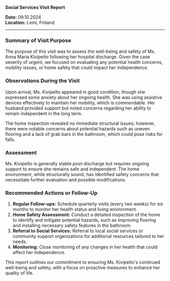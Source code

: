 

**Social Services Visit Report**

**Date:** 09.10.2024  
**Location:** Lemi, Finland  

---

### Summary of Visit Purpose  
The purpose of this visit was to assess the well-being and safety of Ms. Anna Maria Kivipelto following her hospital discharge. Given the case severity of urgent, we focused on evaluating any potential health concerns, mobility issues, or home safety that could impact her independence.

### Observations During the Visit  
Upon arrival, Ms. Kivipelto appeared in good condition, though she expressed some anxiety about her ongoing health. She was using assistive devices effectively to maintain her mobility, which is commendable. Her husband provided support but noted concerns regarding her ability to remain independent in the long term.  

The home inspection revealed no immediate structural issues; however, there were notable concerns about potential hazards such as uneven flooring and a lack of grab bars in the bathroom, which could pose risks for falls.

### Assessment  
Ms. Kivipelto is generally stable post-discharge but requires ongoing support to ensure she remains safe and independent. The home environment, while structurally sound, has identified safety concerns that necessitate further evaluation and possible modifications.

### Recommended Actions or Follow-Up  
1. **Regular Follow-ups:** Schedule quarterly visits (every two weeks) for six months to monitor her health status and living environment.
2. **Home Safety Assessment:** Conduct a detailed inspection of the home to identify and mitigate potential hazards, such as improving flooring and installing necessary safety features in the bathroom.
3. **Referral to Social Services:** Referral to local social services or community support organizations for additional resources tailored to her needs.
4. **Monitoring:** Close monitoring of any changes in her health that could affect her independence.

This report outlines our commitment to ensuring Ms. Kivipelto's continued well-being and safety, with a focus on proactive measures to enhance her quality of life.
